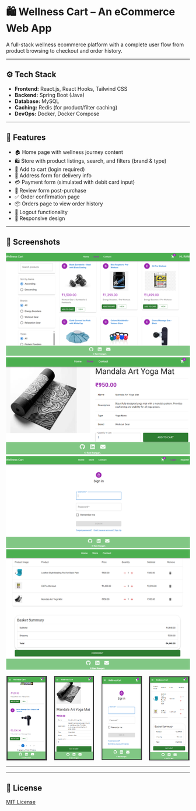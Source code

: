 # 🛍️ Wellness Cart – An eCommerce Web App

A full-stack wellness ecommerce platform with a complete user flow from product browsing to checkout and order history.

---

## ⚙️ Tech Stack

- **Frontend:** React.js, React Hooks, Tailwind CSS  
- **Backend:** Spring Boot (Java)  
- **Database:** MySQL  
- **Caching:** Redis (for product/filter caching)  
- **DevOps:** Docker, Docker Compose  

---

## 🌟 Features

- 🏠 Home page with wellness journey content  
- 🛍️ Store with product listings, search, and filters (brand & type)  
- 🛒 Add to cart (login required)  
- 📍 Address form for delivery info  
- 💳 Payment form (simulated with debit card input)  
- 📝 Review form post-purchase  
- ✅ Order confirmation page  
- 📦 Orders page to view order history  
- 🔐 Logout functionality  
- 📱 Responsive design 

---

## 📸 Screenshots

![Product List Page](https://github.com/rangari-rani/wellness_cart/blob/c06e8de2a29827d2746596f839cc78aa5cd8d29f/screenshots/ProductList.png) 
![Product Page](https://github.com/rangari-rani/wellness_cart/blob/c06e8de2a29827d2746596f839cc78aa5cd8d29f/screenshots/ProductView.png)  
![Login Page](https://github.com/rangari-rani/wellness_cart/blob/c06e8de2a29827d2746596f839cc78aa5cd8d29f/screenshots/Login.png)  
![Order Summary Page](https://github.com/rangari-rani/wellness_cart/blob/c06e8de2a29827d2746596f839cc78aa5cd8d29f/screenshots/OrderSummary.png)  
<p align="center">
  <img src="https://github.com/rangari-rani/wellness_cart/blob/c06e8de2a29827d2746596f839cc78aa5cd8d29f/screenshots/Mobile_ProductList.png" alt="Mobile Product List" width="22%">
  &nbsp;&nbsp;&nbsp;
  <img src="https://github.com/rangari-rani/wellness_cart/blob/c06e8de2a29827d2746596f839cc78aa5cd8d29f/screenshots/Mobile_ProductView.png" alt="Mobile Product View" width="22%">
  &nbsp;&nbsp;&nbsp;
  <img src="https://github.com/rangari-rani/wellness_cart/blob/c06e8de2a29827d2746596f839cc78aa5cd8d29f/screenshots/Mobile_Login.png" alt="Mobile Login" width="22%">
  &nbsp;&nbsp;&nbsp;
  <img src="https://github.com/rangari-rani/wellness_cart/blob/c06e8de2a29827d2746596f839cc78aa5cd8d29f/screenshots/Mobile_Checkout.png" alt="Mobile Checkout" width="22%">
</p>



---



---

## 📜 License

[MIT License](LICENSE)
